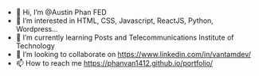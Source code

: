 - 👋 Hi, I’m @Austin Phan FED
- 👀 I’m interested in HTML, CSS, Javascript, ReactJS, Python, Wordpress...
- 🌱 I’m currently learning Posts and Telecommunications Institute of Technology
- 💞️ I’m looking to collaborate on https://www.linkedin.com/in/vantamdev/
- 📫 How to reach me https://phanvan1412.github.io/portfolio/


